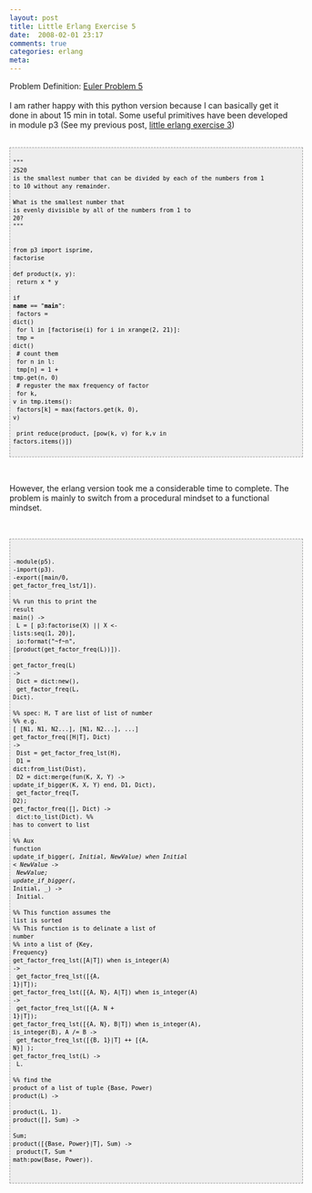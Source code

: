 ```yaml
---
layout: post
title: Little Erlang Exercise 5
date:  2008-02-01 23:17
comments: true
categories: erlang
meta: 
---
```

Problem Definition: <a href="http://projecteuler.net/index.php?section=problems&amp;id=5">Euler Problem 5</a><br /><br />I am rather happy with this python version because I can basically get it done in about 15 min in total. Some useful primitives have been developed in module p3 (See my previous post, <a href="http://www.blogger.com/2008/01/little-erlange-exercise-3_29.html">little erlang exercise 3</a>)<br /><br /><pre style="border: 1px dashed rgb(153, 153, 153); padding: 5px; overflow: auto; font-family: Andale Mono,Lucida Console,Monaco,fixed,monospace; color: rgb(0, 0, 0); background-color: rgb(238, 238, 238); font-size: 12px; line-height: 14px; width: 100%;"><code><br />"""<br />2520 is the smallest number that can be divided by each of the numbers from 1 to 10 without any remainder.<br /><br />What is the smallest number that is evenly divisible by all of the numbers from 1 to 20?<br />"""<br /><br /><br />from p3 import isprime, factorise<br /><br />def product(x, y):<br /> return x * y<br /><br />if __name__ == "__main__":<br /> factors = dict()<br /> for l in [factorise(i) for i in xrange(2, 21)]:<br />     tmp = dict()<br />     # count them<br />     for n in l:<br />         tmp[n] = 1 + tmp.get(n, 0)<br />     # reguster the max frequency of factor<br />     for k, v in tmp.items():<br />         factors[k] = max(factors.get(k, 0), v)<br /><br /> print reduce(product, [pow(k, v) for k,v in factors.items()])<br /><br /></code></pre><br /><br />However, the erlang version took me a considerable time to complete. The problem is mainly to switch from a procedural mindset to a functional mindset.<br /><br /><br /><pre style="border: 1px dashed rgb(153, 153, 153); padding: 5px; overflow: auto; font-family: Andale Mono,Lucida Console,Monaco,fixed,monospace; color: rgb(0, 0, 0); background-color: rgb(238, 238, 238); font-size: 12px; line-height: 14px; width: 100%;"><code><br /><br />-module(p5).<br />-import(p3).<br />-export([main/0, get_factor_freq_lst/1]).<br /><br />%% run this to print the result<br />main() -><br />  L = [ p3:factorise(X) || X <- lists:seq(1, 20)],   <br />  io:format("~f~n", [product(get_factor_freq(L))]).   <br /><br />get_factor_freq(L) -><br />  Dict = dict:new(),<br />  get_factor_freq(L, Dict).<br /><br />%% spec: H, T are list of list of number<br />%% e.g. [ [N1, N1, N2...], [N1, N2...], ...]<br />get_factor_freq([H|T], Dict) -><br />  Dist = get_factor_freq_lst(H),<br />  D1 = dict:from_list(Dist),<br />  D2 = dict:merge(fun(K, X, Y) -> update_if_bigger(K, X, Y) end, D1, Dict),<br />  get_factor_freq(T, D2);<br />get_factor_freq([], Dict) -><br />  dict:to_list(Dict).  %% has to convert to list<br /><br />%% Aux function<br />update_if_bigger(_, Initial, NewValue) when Initial < NewValue -><br />  NewValue;<br />update_if_bigger(_, Initial, _) -><br />  Initial.<br /><br />%% This function assumes the list is sorted<br />%% This function is to delinate a list of number<br />%% into a list of {Key, Frequency}<br />get_factor_freq_lst([A|T]) when is_integer(A) -><br />  get_factor_freq_lst([{A, 1}|T]);<br />get_factor_freq_lst([{A, N}, A|T]) when is_integer(A) -><br />  get_factor_freq_lst([{A, N + 1}|T]);<br />get_factor_freq_lst([{A, N}, B|T]) when is_integer(A), is_integer(B), A /= B -><br />  get_factor_freq_lst([{B, 1}|T] ++ [{A, N}] );<br />get_factor_freq_lst(L) -><br />  L.<br /><br />%% find the product of a list of tuple {Base, Power)<br />product(L) -><br />  product(L, 1).<br />product([], Sum) -><br />  Sum;<br />product([{Base, Power}|T], Sum) -><br />  product(T, Sum * math:pow(Base, Power)).<br /><br /><br /></code></pre>